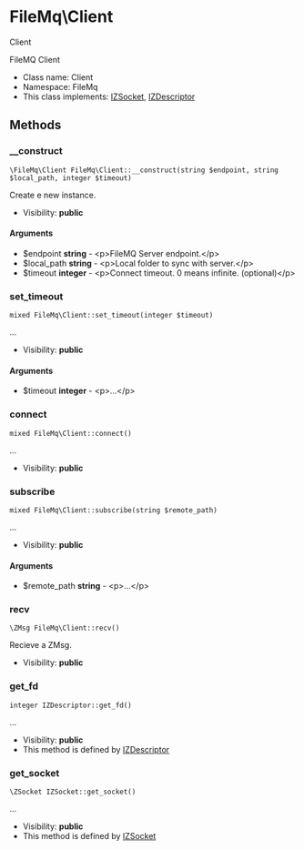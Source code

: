 FileMq\Client
===============

Client

FileMQ Client


* Class name: Client
* Namespace: FileMq
* This class implements: [IZSocket](IZSocket.md), [IZDescriptor](IZDescriptor.md)






Methods
-------


### __construct

    \FileMq\Client FileMq\Client::__construct(string $endpoint, string $local_path, integer $timeout)

Create e new instance.



* Visibility: **public**


#### Arguments
* $endpoint **string** - &lt;p&gt;FileMQ Server endpoint.&lt;/p&gt;
* $local_path **string** - &lt;p&gt;Local folder to sync with server.&lt;/p&gt;
* $timeout **integer** - &lt;p&gt;Connect timeout. 0 means infinite. (optional)&lt;/p&gt;



### set_timeout

    mixed FileMq\Client::set_timeout(integer $timeout)



...

* Visibility: **public**


#### Arguments
* $timeout **integer** - &lt;p&gt;...&lt;/p&gt;



### connect

    mixed FileMq\Client::connect()



...

* Visibility: **public**




### subscribe

    mixed FileMq\Client::subscribe(string $remote_path)



...

* Visibility: **public**


#### Arguments
* $remote_path **string** - &lt;p&gt;...&lt;/p&gt;



### recv

    \ZMsg FileMq\Client::recv()

Recieve a ZMsg.



* Visibility: **public**




### get_fd

    integer IZDescriptor::get_fd()



...

* Visibility: **public**
* This method is defined by [IZDescriptor](IZDescriptor.md)




### get_socket

    \ZSocket IZSocket::get_socket()



...

* Visibility: **public**
* This method is defined by [IZSocket](IZSocket.md)



